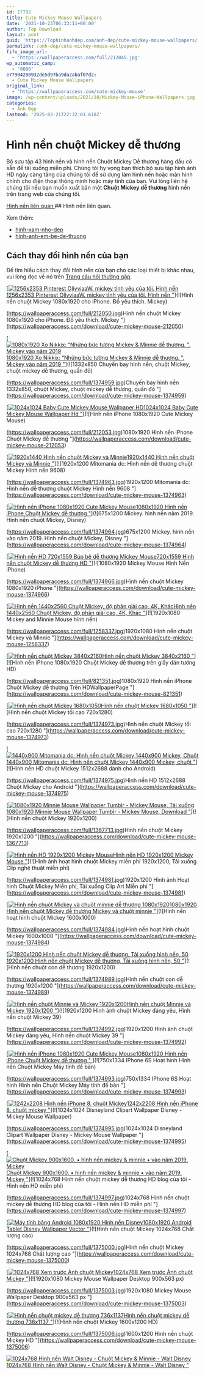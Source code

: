 ```yaml
---
id: 17792
title: Cute Mickey Mouse Wallpapers
date: '2021-10-23T06:33:11+00:00'
author: Top Download
layout: post
guid: 'https://Tophinhanhdep.com/anh-dep/cute-mickey-mouse-wallpapers/'
permalink: /anh-dep/cute-mickey-mouse-wallpapers/
fifu_image_url:
  - 'https://wallpaperaccess.com/full/212045.jpg'
wp_automatic_camp:
  - '8098'
e77904280932de5d97ba9da2abaf07d2:
  - Cute Mickey Mouse Wallpapers
original_link:
  - 'https://wallpaperaccess.com/cute-mickey-mouse'
image: /wp-content/uploads/2021/10/Mickey-Mouse-iPhone-Wallpapers.jpg
categories:
  - Ảnh Đẹp
lastmod: '2025-03-21T22:32:01.610Z'
---
```

# Hình nền chuột Mickey dễ thương

Bộ sưu tập 43 hình nền và hình nền Chuột Mickey Dễ thương hàng đầu có sẵn để tải xuống miễn phí. Chúng tôi hy vọng bạn thích bộ sưu tập hình ảnh HD ngày càng tăng của chúng tôi để sử dụng làm hình nền hoặc màn hình chính cho điện thoại thông minh hoặc máy tính của bạn. Vui lòng liên hệ chúng tôi nếu bạn muốn xuất bản một **Chuột Mickey dễ thương** hình nền trên trang web của chúng tôi.

[Hình nền liên quan ](#related) ## Hình nền liên quan.

   
 Xem thêm:

   
- [hinh-xam-nho-dep](https://tophinhanhdep.com/hinh-xam-dep/hinh-xam-nho-dep/)
- [hinh-anh-em-be-de-thuong](https://tophinhanhdep.com/hinh-anh-de-thuong/hinh-anh-em-be-de-thuong/)

## Cách thay đổi hình nền của bạn

Để tìm hiểu cách thay đổi hình nền của bạn cho các loại thiết bị khác nhau, vui lòng đọc về nó trên [Trang câu hỏi thường gặp](https://tophinhanhdep.com/faq/).

  
[[![1256x2353 Pinterest OlivviaaW.  mickey tình yêu của tôi.  Hình nền](https://wallpaperaccess.com/full/212045.jpg)1256x2353 Pinterest OlivviaaW. mickey tình yêu của tôi. Hình nền "](https://wallpaperaccess.com/download/cute-mickey-mouse-212045)](![Hình nền chuột Mickey 1080x1920 cho iPhone.  Đồ yêu thích.  Mickey)

(https://wallpaperaccess.com/full/212050.jpg)Hình nền chuột Mickey 1080x1920 cho iPhone. Đồ yêu thích. Mickey "](https://wallpaperaccess.com/download/cute-mickey-mouse-212050)

[[![1080x1920 Xo Nikkix: “Những bức tường Mickey & Minnie dễ thương.  ”.  Mickey vào năm 2019](https://wallpaperaccess.com/full/1374958.jpg)1080x1920 Xo Nikkix: “Những bức tường Mickey &amp; Minnie dễ thương. ”. Mickey vào năm 2019 "](https://wallpaperaccess.com/download/cute-mickey-mouse-1374958)](![1332x850 Chuyến bay hình nền, chuột Mickey, chuột mickey dễ thương, quần đỏ)

(https://wallpaperaccess.com/full/1374959.jpg)Chuyến bay hình nền 1332x850, chuột Mickey, chuột mickey dễ thương, quần đỏ "](https://wallpaperaccess.com/download/cute-mickey-mouse-1374959)

[[![1024x1024 Baby Cute Mickey Mouse Wallpaper HD](https://wallpaperaccess.com/full/1374960.jpg)1024x1024 Baby Cute Mickey Mouse Wallpaper Hd "](https://wallpaperaccess.com/download/cute-mickey-mouse-1374960)](![Hình nền iPhone 1080x1920 Cute Mickey Mouse)

(https://wallpaperaccess.com/full/212053.jpg)1080x1920 Hình nền iPhone Chuột Mickey dễ thương "](https://wallpaperaccess.com/download/cute-mickey-mouse-212053)

[[![1920x1440 Hình nền chuột Mickey và Minnie](https://wallpaperaccess.com/full/1258445.jpg)1920x1440 Hình nền chuột Mickey và Minnie "](https://wallpaperaccess.com/download/cute-mickey-mouse-1258445)](![1920x1200 Mitomania dc: Hình nền dễ thương chuột Mickey Hình nền 9608)

(https://wallpaperaccess.com/full/1374963.jpg)1920x1200 Mitomania dc: Hình nền dễ thương chuột Mickey Hình nền 9608 "](https://wallpaperaccess.com/download/cute-mickey-mouse-1374963)

[[![Hình nền iPhone 1080x1920 Cute Mickey Mouse](https://wallpaperaccess.com/full/212145.jpg)1080x1920 Hình nền iPhone Chuột Mickey dễ thương "](https://wallpaperaccess.com/download/cute-mickey-mouse-212145)](![675x1200 Mickey.  hình nền năm 2019. Hình nền chuột Mickey, Disney)

(https://wallpaperaccess.com/full/1374964.jpg)675x1200 Mickey. hình nền vào năm 2019. Hình nền chuột Mickey, Disney "](https://wallpaperaccess.com/download/cute-mickey-mouse-1374964)

[[![Hình nền HD 720x1559 Búp bê dễ thương Mickey Mouse](https://wallpaperaccess.com/full/1374965.jpg)720x1559 Hình nền chuột Mickey dễ thương HD "](https://wallpaperaccess.com/download/cute-mickey-mouse-1374965)](![1080x1920 Mickey Mouse Hình Nền iPhone)

(https://wallpaperaccess.com/full/1374966.jpg)Hình nền chuột Mickey 1080x1920 iPhone "](https://wallpaperaccess.com/download/cute-mickey-mouse-1374966)

[[![Hình nền 1440x2560 Chuột Mickey, độ phân giải cao, 4K, Khác](https://wallpaperaccess.com/full/750562.jpg)Hình nền 1440x2560 Chuột Mickey, độ phân giải cao, 4K, Khác "](https://wallpaperaccess.com/download/cute-mickey-mouse-750562)](![1920x1080 Mickey and Minnie Mouse hình nền)

(https://wallpaperaccess.com/full/1258337.jpg)1920x1080 Hình nền chuột Mickey và Minnie "](https://wallpaperaccess.com/download/cute-mickey-mouse-1258337)

[[![Hình nền chuột Mickey 3840x2160](https://wallpaperaccess.com/full/1374971.jpg)Hình nền chuột Mickey 3840x2160 "](https://wallpaperaccess.com/download/cute-mickey-mouse-1374971)](![Hình nền iPhone 1080x1920 Chuột Mickey dễ thương trên giấy dán tường HD)

(https://wallpaperaccess.com/full/821351.jpg)1080x1920 Hình nền iPhone Chuột Mickey dễ thương Trên HDWallpaperPage "](https://wallpaperaccess.com/download/cute-mickey-mouse-821351)

[[![Hình nền chuột Mickey 1680x1050](https://wallpaperaccess.com/full/1374972.jpg)Hình nền chuột Mickey 1680x1050 "](https://wallpaperaccess.com/download/cute-mickey-mouse-1374972)](![Hình nền chuột Mickey tối cao 720x1280)

(https://wallpaperaccess.com/full/1374973.jpg)Hình nền chuột Mickey tối cao 720x1280 "](https://wallpaperaccess.com/download/cute-mickey-mouse-1374973)

[[![1440x900 Mitomania dc: Hình nền chuột Mickey 1440x900 Mickey, Chuột](https://wallpaperaccess.com/full/1374974.jpg)1440x900 Mitomania dc: Hình nền chuột Mickey 1440x900 Mickey, chuột "](https://wallpaperaccess.com/download/cute-mickey-mouse-1374974)](![Hình nền HD chuột Mickey 1512x2688 dành cho Android)

(https://wallpaperaccess.com/full/1374975.jpg)Hình nền HD 1512x2688 Chuột Mickey cho Android "](https://wallpaperaccess.com/download/cute-mickey-mouse-1374975)

[[![1080x1920 Minnie Mouse Wallpaper Tumblr - Mickey Mouse, Tải xuống](https://wallpaperaccess.com/full/1374978.jpg)1080x1920 Minnie Mouse Wallpaper Tumblr - Mickey Mouse, Download "](https://wallpaperaccess.com/download/cute-mickey-mouse-1374978)](![Hình nền chuột Mickey 1920x1200)

(https://wallpaperaccess.com/full/1367713.jpg)Hình nền chuột Mickey 1920x1200 "](https://wallpaperaccess.com/download/cute-mickey-mouse-1367713)

[[![Hình nền HD 1920x1200 Mickey Mouse](https://wallpaperaccess.com/full/374587.jpg)Hình nền HD 1920x1200 Mickey Mouse "](https://wallpaperaccess.com/download/cute-mickey-mouse-374587)](![Hình ảnh hoạt hình chuột Mickey miễn phí 1920x1200, Tải xuống Clip nghệ thuật miễn phí)

(https://wallpaperaccess.com/full/1374981.jpg)1920x1200 Hình ảnh Hoạt hình Chuột Mickey Miễn phí, Tải xuống Clip Art Miễn phí "](https://wallpaperaccess.com/download/cute-mickey-mouse-1374981)

[[![Hình nền chuột Mickey và chuột minnie dễ thương 1080x1920](https://wallpaperaccess.com/full/1374982.jpg)1080x1920 Hình nền chuột Mickey dễ thương Mickey và chuột minnie "](https://wallpaperaccess.com/download/cute-mickey-mouse-1374982)](![Hình nền hoạt hình chuột Mickey 1600x1000)

(https://wallpaperaccess.com/full/1374984.jpg)Hình nền hoạt hình chuột Mickey 1600x1000 "](https://wallpaperaccess.com/download/cute-mickey-mouse-1374984)

[[![1920x1200 Hình nền chuột Mickey dễ thương, Tải xuống hình nền, 50](https://wallpaperaccess.com/full/1374987.jpg)1920x1200 Hình nền chuột Mickey dễ thương, Tải xuống hình nền, 50 "](https://wallpaperaccess.com/download/cute-mickey-mouse-1374987)](![Hình nền chuột con dễ thương 1920x1200)

(https://wallpaperaccess.com/full/1374989.jpg)Hình nền chuột con dễ thương 1920x1200 "](https://wallpaperaccess.com/download/cute-mickey-mouse-1374989)

[[![Hình nền chuột Minnie và Mickey 1920x1200](https://wallpaperaccess.com/full/1374991.jpg)Hình nền chuột Minnie và Mickey 1920x1200 "](https://wallpaperaccess.com/download/cute-mickey-mouse-1374991)](![1920x1200 Hình ảnh chuột Mickey đáng yêu, Hình nền chuột Mickey 39)

(https://wallpaperaccess.com/full/1374992.jpg)1920x1200 Hình ảnh chuột Mickey đáng yêu, Hình nền chuột Mickey 39 "](https://wallpaperaccess.com/download/cute-mickey-mouse-1374992)

[[![Hình nền iPhone 1080x1920 Cute Mickey Mouse](https://wallpaperaccess.com/full/212103.jpg)1080x1920 Hình nền iPhone Chuột Mickey dễ thương " ](https://wallpaperaccess.com/download/cute-mickey-mouse-212103)](![750x1334 IPhone 6S Hoạt hình Hình nền Chuột Mickey Máy tính để bàn)

(https://wallpaperaccess.com/full/1374993.jpg)750x1334 IPhone 6S Hoạt hình Hình nền Chuột Mickey Máy tính để bàn "](https://wallpaperaccess.com/download/cute-mickey-mouse-1374993)

[[![1242x2208 Hình nền iPhone 8.  chuột Mickey](https://wallpaperaccess.com/full/790383.jpg)1242x2208 Hình nền iPhone 8. chuột mickey "](https://wallpaperaccess.com/download/cute-mickey-mouse-790383)](![1024x1024 Disneyland Clipart Wallpaper Disney - Mickey Mouse Wallpaper)

(https://wallpaperaccess.com/full/1374995.jpg)1024x1024 Disneyland Clipart Wallpaper Disney - Mickey Mouse Wallpaper "](https://wallpaperaccess.com/download/cute-mickey-mouse-1374995)

[[![Chuột Mickey 900x1600.  • hình nền mickey & minnie • vào năm 2019. Mickey](https://wallpaperaccess.com/full/1374996.jpg)Chuột Mickey 900x1600. • hình nền mickey &amp; minnie • vào năm 2019. Mickey "](https://wallpaperaccess.com/download/cute-mickey-mouse-1374996)](![1024x768 Hình nền chuột mickey dễ thương HD blog của tôi - Hình nền HD miễn phí)

(https://wallpaperaccess.com/full/1374997.jpg)1024x768 Hình nền chuột mickey dễ thương HD blog của tôi - Hình nền HD miễn phí "](https://wallpaperaccess.com/download/cute-mickey-mouse-1374997)

[[![Máy tính bảng Android 1080x1920 Hình nền Disney](https://wallpaperaccess.com/full/1374998.jpg)1080x1920 Android Tablet Disney Wallpaper Vector "](https://wallpaperaccess.com/download/cute-mickey-mouse-1374998)](![Hình nền chuột Mickey 1024x768 Chất lượng cao)

(https://wallpaperaccess.com/full/1375000.jpg)Hình nền chuột Mickey 1024x768 Chất lượng cao "](https://wallpaperaccess.com/download/cute-mickey-mouse-1375000)

[[![1024x768 Xem trước Ảnh chuột Mickey](https://wallpaperaccess.com/full/1375002.jpg)1024x768 Xem trước Ảnh chuột Mickey "](https://wallpaperaccess.com/download/cute-mickey-mouse-1375002)](![1920x1080 Mickey Mouse Wallpaper Desktop 900x563 px)

(https://wallpaperaccess.com/full/1375003.jpg)1920x1080 Mickey Mouse Wallpaper Desktop 900x563 px "](https://wallpaperaccess.com/download/cute-mickey-mouse-1375003)

[[![Hình nền chuột mickey dễ thương 736x1137](https://wallpaperaccess.com/full/1375004.jpg)Hình nền chuột mickey dễ thương 736x1137 "](https://wallpaperaccess.com/download/cute-mickey-mouse-1375004)](![Hình nền chuột Mickey 1600x1200 HD)

(https://wallpaperaccess.com/full/1375006.jpg)1600x1200 Hình nền chuột Mickey HD "](https://wallpaperaccess.com/download/cute-mickey-mouse-1375006)

[![1024x768 Hình nền Walt Disney - Chuột Mickey & Minnie - Walt Disney](https://wallpaperaccess.com/full/865627.jpg)1024x768 Hình nền Walt Disney - Chuột Mickey &amp; Minnie - Walt Disney "](https://wallpaperaccess.com/download/cute-mickey-mouse-865627)
